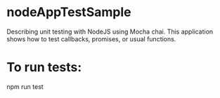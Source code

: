 # nodeAppTestSample
Describing unit testing with NodeJS using Mocha chai.
This application shows how to test callbacks, promises, or usual functions.

# To run tests:
npm run test
